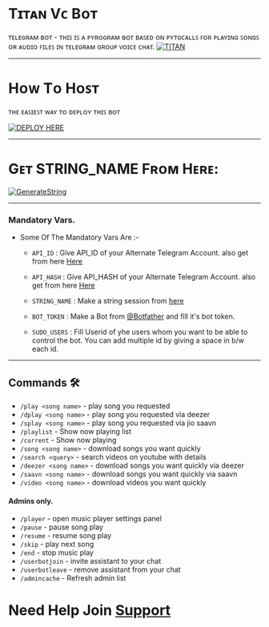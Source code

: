 # Tɪᴛᴀɴ Vᴄ Bᴏᴛ 
ᴛᴇʟᴇɢʀᴀᴍ ʙᴏᴛ - ᴛʜɪꜱ ɪꜱ ᴀ ᴘʏʀᴏɢʀᴀᴍ ʙᴏᴛ ʙᴀꜱᴇᴅ ᴏɴ ᴘʏᴛɢᴄᴀʟʟꜱ ꜰᴏʀ ᴘʟᴀʏɪɴɢ ꜱᴏɴɢꜱ ᴏʀ ᴀᴜᴅɪᴏ ꜰɪʟᴇꜱ ɪɴ ᴛᴇʟᴇɢʀᴀᴍ ɢʀᴏᴜᴘ ᴠᴏɪᴄᴇ ᴄʜᴀᴛ.
[![TITAN](https://telegra.ph/file/53757a64c5c4bcfefd0c4.jpg)](https://t.me/TITANX_CHAT)

---------

# Hᴏᴡ Tᴏ Hᴏꜱᴛ
ᴛʜᴇ ᴇᴀꜱɪᴇꜱᴛ ᴡᴀʏ ᴛᴏ ᴅᴇᴘʟᴏʏ ᴛʜɪꜱ ʙᴏᴛ

[![DEPLOY HERE](https://www.herokucdn.com/deploy/button.svg)](https://heroku.com/deploy?template=https://github.com/Titan-OP/TITAN-VC-OP/blob/master)

---------

# Gᴇᴛ STRING_NAME Fʀᴏᴍ Hᴇʀᴇ:

[![GenerateString](https://img.shields.io/badge/PYRO-STRING-bluegreen)](https://t.me/TechnoPyroxD_bot)

---------

### Mandatory Vars.

- Some Of The Mandatory Vars Are :-

   - `API_ID` :  Give API_ID of your Alternate Telegram Account. also get from here [Here](https://t.me/MyTelegramOrg_RoBot )

   - `API_HASH` :  Give API_HASH of your Alternate Telegram Account. also get from here [Here](https://t.me/MyTelegramOrg_RoBot)

   - `STRING_NAME` :  Make a string session from [here](https://t.me/PyroStringSessionRobot)

   - `BOT_TOKEN` :  Make a Bot from [@Botfather](https://t.me/botfather) and fill it's bot token.

   - `SUDO_USERS` :  Fill Userid of yhe users whom you want to be able to control the bot. You can add multiple id by giving a space in b/w each id.



----------



## Commands 🛠

- `/play <song name>` - play song you requested
- `/dplay <song name>` - play song you requested via deezer
- `/splay <song name>` - play song you requested via jio saavn
- `/playlist` - Show now playing list
- `/current` - Show now playing
- `/song <song name>` - download songs you want quickly
- `/search <query>` - search videos on youtube with details
- `/deezer <song name>` - download songs you want quickly via deezer
- `/saavn <song name>` - download songs you want quickly via saavn
- `/video <song name>` - download videos you want quickly

#### Admins only.
- `/player` - open music player settings panel
- `/pause` - pause song play
- `/resume` - resume song play
- `/skip` - play next song
- `/end` - stop music play
- `/userbotjoin` - invite assistant to your chat
- `/userbotleave` - remove assistant from your chat
- `/admincache` - Refresh admin list

# Need Help Join [Support](https://t.me/TITANX_CHAT)


